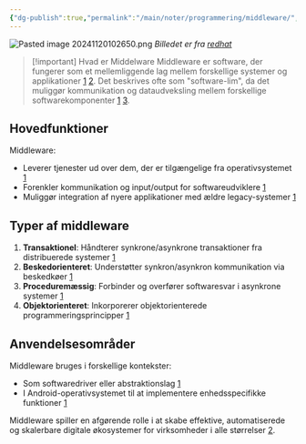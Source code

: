 ```yaml
---
{"dg-publish":true,"permalink":"/main/noter/programmering/middleware/","created":"2024-11-20T10:24:52.095+01:00"}
---
```



![Pasted image 20241120102650.png](/img/user/98_Images/Pasted%20image%2020241120102650.png)
*Billedet er fra [redhat](https://www.redhat.com/en/topics/middleware/what-is-middleware)*

> [!important] Hvad er Middelware
> Middleware er software, der fungerer som et mellemliggende lag mellem forskellige systemer og applikationer [1](https://en.wikipedia.org/wiki/Middleware) [2](https://www.jitterbit.com/da/blog/what-is-software-integration/). Det beskrives ofte som "software-lim", da det muliggør kommunikation og dataudveksling mellem forskellige softwarekomponenter [1](https://en.wikipedia.org/wiki/Middleware) [3](https://da.wikipedia.org/wiki/Middleware).
## Hovedfunktioner

Middleware:

- Leverer tjenester ud over dem, der er tilgængelige fra operativsystemet [1](https://en.wikipedia.org/wiki/Middleware)
- Forenkler kommunikation og input/output for softwareudviklere [1](https://en.wikipedia.org/wiki/Middleware)
- Muliggør integration af nyere applikationer med ældre legacy-systemer [1](https://en.wikipedia.org/wiki/Middleware)

## Typer af middleware

1. **Transaktionel**: Håndterer synkrone/asynkrone transaktioner fra distribuerede systemer [1](https://en.wikipedia.org/wiki/Middleware)
2. **Beskedorienteret**: Understøtter synkron/asynkron kommunikation via beskedkøer [1](https://en.wikipedia.org/wiki/Middleware)
3. **Proceduremæssig**: Forbinder og overfører softwaresvar i asynkrone systemer [1](https://en.wikipedia.org/wiki/Middleware)
4. **Objektorienteret**: Inkorporerer objektorienterede programmeringsprincipper [1](https://en.wikipedia.org/wiki/Middleware)

## Anvendelsesområder

Middleware bruges i forskellige kontekster:

- Som softwaredriver eller abstraktionslag [1](https://en.wikipedia.org/wiki/Middleware)
- I Android-operativsystemet til at implementere enhedsspecifikke funktioner [1](https://en.wikipedia.org/wiki/Middleware)

Middleware spiller en afgørende rolle i at skabe effektive, automatiserede og skalerbare digitale økosystemer for virksomheder i alle størrelser [2](https://www.jitterbit.com/da/blog/what-is-software-integration/).